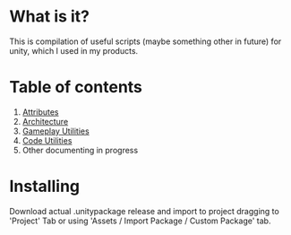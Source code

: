 # What is it?
This is compilation of useful scripts (maybe something other in future) for unity, which I used in my products.

# Table of contents
1. [Attributes](https://github.com/leomovskii/essentials/blob/main/Assets/Plugins/Essentials/Attributes/attributes-readme.md)
2. [Architecture](https://github.com/leomovskii/essentials/blob/main/Assets/Plugins/Essentials/Architecture/architecture-readme.md)
3. [Gameplay Utilities](https://github.com/leomovskii/essentials/blob/main/Assets/Plugins/Essentials/GameplayUtilities/gameplay-utilities-readme.md)
4. [Code Utilities](https://github.com/leomovskii/essentials/blob/main/Assets/Plugins/Essentials/CodeUtilities/code-utilities-readme.md)
5. Other documenting in progress

# Installing
Download actual .unitypackage release and import to project dragging to 'Project' Tab or using 'Assets / Import Package / Custom Package' tab.

